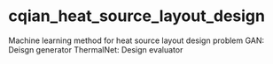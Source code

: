 # cqian_heat_source_layout_design
Machine learning method for heat source layout design problem
GAN: Deisgn generator
ThermalNet: Design evaluator
